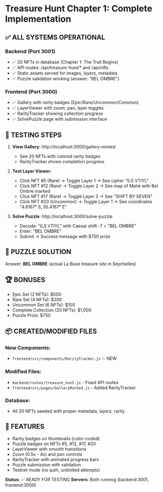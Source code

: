 # Treasure Hunt Chapter 1: Complete Implementation

## ✅ ALL SYSTEMS OPERATIONAL

### Backend (Port 3001)
- ✅ 20 NFTs in database (Chapter 1: The Trail Begins)
- ✅ API routes: /api/treasure-hunt/* and /api/nfts
- ✅ Static assets served for images, layers, metadata
- ✅ Puzzle validation working (answer: "BEL OMBRE")

### Frontend (Port 3000)
- ✅ Gallery with rarity badges (Epic/Rare/Uncommon/Common)
- ✅ LayerViewer with zoom, pan, layer toggles
- ✅ RarityTracker showing collection progress
- ✅ SolvePuzzle page with submission interface

## 🎯 TESTING STEPS

1. **View Gallery**: http://localhost:3000/gallery-minted
   - See 20 NFTs with colored rarity badges
   - RarityTracker shows completion progress

2. **Test Layer Viewer**:
   - Click NFT #5 (Rare) → Toggle Layer 1 → See cipher "ILS VTIYL"
   - Click NFT #12 (Rare) → Toggle Layer 2 → See map of Mahé with Bel Ombre marked
   - Click NFT #17 (Rare) → Toggle Layer 3 → See "SHIFT BY SEVEN"
   - Click NFT #20 (Uncommon) → Toggle Layer 1 → See coordinates "4.6167° S, 55.4167° E"

3. **Solve Puzzle**: http://localhost:3000/solve-puzzle
   - Decode: "ILS VTIYL" with Caesar shift -7 = "BEL OMBRE"
   - Enter: "BEL OMBRE"
   - Submit → Success message with $750 prize

## 🔑 PUZZLE SOLUTION
Answer: **BEL OMBRE** (actual La Buse treasure site in Seychelles)

## 🏆 BONUSES
- Epic Set (2 NFTs): $500
- Rare Set (4 NFTs): $200
- Uncommon Set (6 NFTs): $100
- Complete Collection (20 NFTs): $1,000
- Puzzle Prize: $750

## 📦 CREATED/MODIFIED FILES

### New Components:
- `frontend/src/components/RarityTracker.js` ✨ NEW

### Modified Files:
- `backend/routes/treasure_hunt.js` - Fixed API routes
- `frontend/src/pages/GalleryMinted.js` - Added RarityTracker

### Database:
- All 20 NFTs seeded with proper metadata, layers, rarity

## 🎨 FEATURES
- Rarity badges on thumbnails (color-coded)
- Puzzle badges on NFTs #5, #12, #17, #20
- LayerViewer with smooth transitions
- Zoom (0.5x - 4x) and pan controls
- RarityTracker with animated progress bars
- Puzzle submission with validation
- Testnet mode (no auth, unlimited attempts)

**Status**: ✅ READY FOR TESTING
**Servers**: Both running (backend:3001, frontend:3000)
